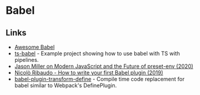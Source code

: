 # Babel

## Links

* [Awesome Babel](https://github.com/babel/awesome-babel#readme)
* [ts-babel](https://github.com/andy-hanson/ts-babel) - Example project showing how to use babel with TS with pipelines.
* [Jason Miller on Modern JavaScript and the Future of preset-env \(2020\)](https://overcast.fm/+S2WFIV_5Y)
* [Nicolò Ribaudo - How to write your first Babel plugin \(2019\)](https://www.youtube.com/watch?v=UeVq_U5obnE)
* [babel-plugin-transform-define](https://github.com/FormidableLabs/babel-plugin-transform-define) - Compile time code replacement for babel similar to Webpack's DefinePlugin.

